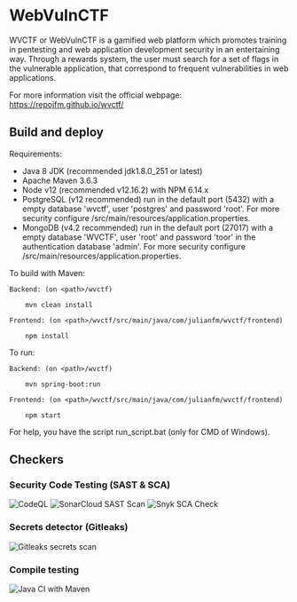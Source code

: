 # WebVulnCTF

WVCTF or WebVulnCTF is a gamified web platform which promotes training in pentesting and web application development security in an entertaining way. Through a rewards system, the user must search for a set of flags in the vulnerable application, that correspond to frequent vulnerabilities in web applications.  

For more information visit the official webpage: https://repojfm.github.io/wvctf/

## Build and deploy

Requirements:

 - Java 8 JDK (recommended jdk1.8.0_251 or latest)
 - Apache Maven 3.6.3
 - Node v12 (recommended v12.16.2) with NPM 6.14.x
 - PostgreSQL (v12 recommended) run in the default port (5432) with a empty database 'wvctf', user 'postgres' and password 'root'. For more security configure /src/main/resources/application.properties.
 - MongoDB (v4.2 recommended) run in the default port (27017) with a empty database 'WVCTF', user 'root' and password 'toor' in the authentication database 'admin'. For more security configure /src/main/resources/application.properties.

To build with Maven: 

	Backend: (on <path>/wvctf)
	
		mvn clean install
	
	Frontend: (on <path>/wvctf/src/main/java/com/julianfm/wvctf/frontend)
	
		npm install

To run:

	Backend: (on <path>/wvctf)
	
		mvn spring-boot:run
	
	Frontend: (on <path>/wvctf/src/main/java/com/julianfm/wvctf/frontend)
	
		npm start

For help, you have the script run_script.bat (only for CMD of Windows).


## Checkers

### Security Code Testing (SAST & SCA)
![CodeQL](https://github.com/repoJFM/wvctf/workflows/CodeQL/badge.svg)
![SonarCloud SAST Scan](https://github.com/repoJFM/wvctf/workflows/SonarCloud%20SAST%20Scan/badge.svg)
![Snyk SCA Check](https://github.com/repoJFM/wvctf/workflows/Snyk%20SCA%20Check/badge.svg)

### Secrets detector (Gitleaks)
![Gitleaks secrets scan](https://github.com/repoJFM/wvctf/workflows/Gitleaks%20secrets%20scan/badge.svg)

### Compile testing
![Java CI with Maven](https://github.com/repoJFM/wvctf/workflows/Java%20CI%20with%20Maven/badge.svg)
